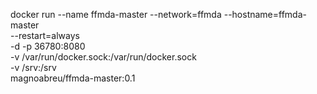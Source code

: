docker run --name ffmda-master --network=ffmda --hostname=ffmda-master \
--restart=always \
-d -p 36780:8080 \
-v /var/run/docker.sock:/var/run/docker.sock \
-v /srv:/srv \
magnoabreu/ffmda-master:0.1

